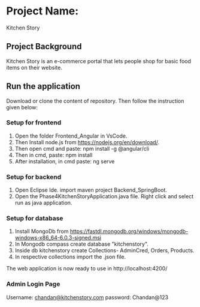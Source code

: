 # Project Name:
Kitchen Story
## Project Background
Kitchen Story is an e-commerce portal that lets people shop for basic food items on their website.

## Run the application
Download or clone the content of repository. Then follow the instruction given below:

### Setup for frontend
1. Open the folder Frontend_Angular in VsCode.
2. Then Install node.js from https://nodejs.org/en/download/.
3. Then open cmd and paste: npm install -g @angular/cli
4. Then in cmd, paste: npm install
5. After installation, in cmd paste: ng serve

### Setup for backend
1. Open Eclipse Ide. import maven project Backend_SpringBoot.
2. Open the Phase4KitchenStoryApplication.java file. Right click and select run as java application.

### Setup for database
1. Install MongoDb from https://fastdl.mongodb.org/windows/mongodb-windows-x86_64-6.0.3-signed.msi
2. In Mongodb compass create database "kitchenstory".
3. Inside db kitchenstory create Collections- AdminCred, Orders, Products.
4. In respective collections import the .json file.

The web application is now ready to use in http://localhost:4200/

### Admin Login Page
   
   Username: chandan@kitchenstory.com
   password: Chandan@123
